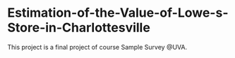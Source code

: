 # Estimation-of-the-Value-of-Lowe-s-Store-in-Charlottesville
This project is a final project of course Sample Survey @UVA. 
